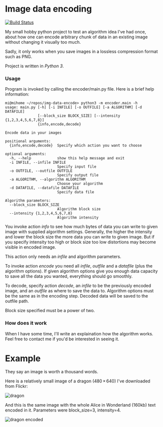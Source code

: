 # Image data encoding

[![Build Status](https://travis-ci.org/MillionIntegrals/image-data-encode.svg?branch=master)](https://travis-ci.org/MillionIntegrals/image-data-encode)

My small hobby python project to test an algorithm idea I've had once, about how one can encode arbitrary chunk of data
in an existing image without changing it visually too much.

Sadly, it only works when you save images in a lossless compression format such as PNG.

Project is written in *Python 3*.

### Usage

Program is invoked by calling the encoder/main.py file. Here is a brief help information:

```
mi@mihome ~/repos/img-data-encode> python3 -m encoder.main -h
usage: main.py [-h] [-i INFILE] [-o OUTFILE] [-a ALGORITHM] [-d DATAFILE]
               [--block_size BLOCK_SIZE] [--intensity {1,2,3,4,5,6,7,8}]
               {info,encode,decode}

Encode data in your images

positional arguments:
  {info,encode,decode}  Specify which action you want to choose

optional arguments:
  -h, --help            show this help message and exit
  -i INFILE, --infile INFILE
                        Specify input file
  -o OUTFILE, --outfile OUTFILE
                        Specify output file
  -a ALGORITHM, --algorithm ALGORITHM
                        Choose your algorithm
  -d DATAFILE, --datafile DATAFILE
                        Specify data file

Algorithm parameters:
  --block_size BLOCK_SIZE
                        Algorithm block size
  --intensity {1,2,3,4,5,6,7,8}
                        Algorithm intensity
```

You invoke action *info* to see how much bytes of data you can write to given image with supplied algorithm settings.
Generally, the higher the intensity and lower the block size the more data you can write to given image. But if you
specify intensity too high or block size too low distortions may become visible in encoded image.

This action only needs an *infile* and algorithm parameters.

To invoke action *encode* you need all *infile*, *outfile* and a *datafile* (plus the algorithm options). If given algorithm options give you enough data capacity to save all the data you wanted, everything should go smoothly.

To decode, specify action *decode*, an *infile* to be the previously encoded image, and an *outfile* as where to save
the data to. Algorithm options must be the same as in the encoding step. Decoded data will be saved to the outfile 
path.

Block size specified must be a power of two.


### How does it work

When I have some time, I'll write an explaination how the algorithm works. Feel free to contact me if you'd be
interested in seeing it.

# Example

They say an image is worth a thousand words.

Here is a relatively small image of a dragon (480 × 640) I've downloaded from Flickr:

![dragon](https://raw.githubusercontent.com/MillionIntegrals/img-data-encode/master/data/dragon.jpg)

And this is the same image with the whole Alice in Wonderland (160kb) text encoded in it. Parameters were block_size=3, intensity=4.

![dragon encoded](https://raw.githubusercontent.com/MillionIntegrals/img-data-encode/master/data/dragon_encoded.png)
